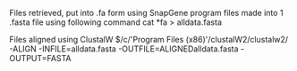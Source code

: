 Files retrieved, put into .fa form using SnapGene program
files made into 1 .fasta file using following command
cat *fa > alldata.fasta

Files aligned using ClustalW
$/c/'Program Files (x86)'/clustalW2/clustalw2/ -ALIGN -INFILE=alldata.fasta -OUTFILE=ALIGNEDalldata.fasta -OUTPUT=FASTA